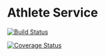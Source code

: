 # Athlete Service

[![Build Status](https://api.travis-ci.org/saschaiseli/otc_athleteservice.png)](https://travis-ci.org/saschaiseli/otc_athleteservice)

[![Coverage Status](https://coveralls.io/repos/github/saschaiseli/otc_athleteservice/badge.svg?branch=master)](https://coveralls.io/github/saschaiseli/otc_athleteservice?branch=master)